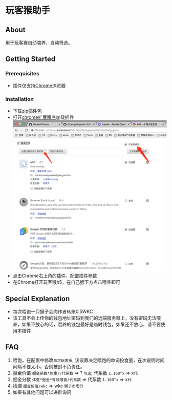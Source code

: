 # 玩客猴助手

## About

用于玩客猴自动喂养、自动筛选。

## Getting Started

### Prerequisites

* 插件仅支持[Chrome][010]浏览器

### Installation

* 下载[zip插件包][011]
* 打开[chrome扩展程序][012]加载插件
    ![image](public/install.jpg)
* 点击Chrome右上角的插件，配置插件参数
* 在Chrome打开玩客猴h5，在自己猴下方点击喂养即可

## Special Explanation

* 每次喂饱一只猴子会向作者转账0.5WKC
* 该工具不会上传你的钱包地址密码到我们的远端服务器上，没有密码无法喂养，如果不放心的话，喂养的钱包最好是临时钱包，如果还不放心，请不要使用本插件

## FAQ

1. 喂饱，在配置中修改`单次玩客币`, 该设置决定喂饱的单词投食量，在次说明时间间隔不要太小，否则被封不负责任。
1. 掘金价值 `掘金系数*体重?/代系数` => ? `可选`; 代系数 `1.168^x` => x`代`
1. 掘金分数 `体重*掘金*有效喂食/代系数` => 代系数 `1.168^x` => x`代`
1. 捡漏 `掘金价值/wkc` => wkc `猴子市场价`
1. 如果有其他问题可以进群询问

[010]: https://www.google.com/chrome/browser/desktop/index.html
[011]: https://codeload.github.com/LFZJun/wkh/zip/master
[012]: chrome://extensions/
